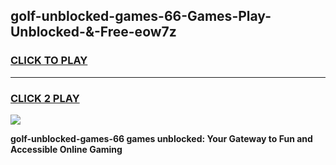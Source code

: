 
## golf-unblocked-games-66-Games-Play-Unblocked-&-Free-eow7z
<h3>
<a href="https://premium76.site?title=golf-unblocked-games-66&ref=24A">CLICK TO PLAY</a></h3>
<hr>

<h3>
<a href="https://premium76.site?title=golf-unblocked-games-66&ref=24A">CLICK 2 PLAY</a>
  
</h3>

<a href="https://premium76.site?title=golf-unblocked-games-66&ref=24A"><img src="https://clearcache.store/games.png"></a>


**golf-unblocked-games-66 games unblocked: Your Gateway to Fun and Accessible Online Gaming**

